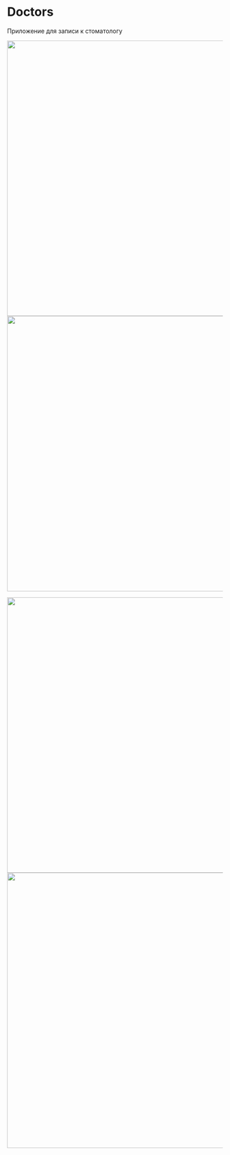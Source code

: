 # Doctors
Приложение для записи к стоматологу

<img src="https://user-images.githubusercontent.com/91881284/196680785-2c4001d1-f235-4190-bf58-a9eefba7b2f3.png" height="642"/></h1>
<img src="https://user-images.githubusercontent.com/91881284/196680130-d82b6af8-bb98-459b-b994-252ea0659008.png" height="642"/></h1>

<img src="https://user-images.githubusercontent.com/91881284/196679437-4fe2118b-3436-4893-9345-ddcdb5dd1726.png" height="642"/></h1>
<img src="https://user-images.githubusercontent.com/91881284/196680310-620ee5be-d52b-4267-9c79-14ace036871f.png" height="642"/></h1>

